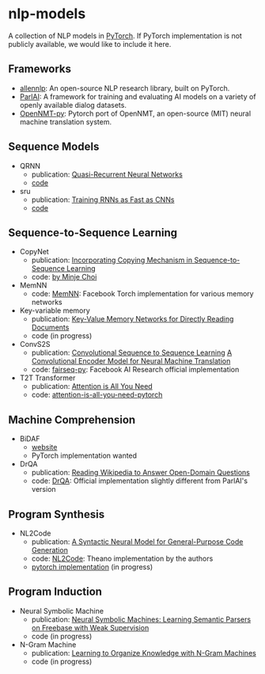# nlp-models
A collection of NLP models in [PyTorch](http://pytorch.org/). If PyTorch implementation is not publicly available, we would like to include it here.

## Frameworks
* [allennlp](https://github.com/allenai/allennlp): An open-source NLP research library, built on PyTorch.
* [ParlAI](https://github.com/facebookresearch/ParlAI): A framework for training and evaluating AI models on a variety of openly available dialog datasets.
* [OpenNMT-py](https://github.com/OpenNMT/OpenNMT-py): Pytorch port of OpenNMT, an open-source (MIT) neural machine translation system.

## Sequence Models
* QRNN
  * publication: [Quasi-Recurrent Neural Networks](https://arxiv.org/abs/1611.01576)
  * [code](https://github.com/salesforce/pytorch-qrnn)
* sru
  * publication: [Training RNNs as Fast as CNNs](https://arxiv.org/abs/1709.02755)
  * [code](https://github.com/taolei87/sru)

## Sequence-to-Sequence Learning
* CopyNet
  * publication: [Incorporating Copying Mechanism in Sequence-to-Sequence Learning]()
  * code: [by Minje Choi](https://github.com/mjc92/CopyNet)
* MemNN
  * code: [MemNN](https://github.com/facebook/MemNN): Facebook Torch implementation for various memory networks
* Key-variable memory
  * publication: [Key-Value Memory Networks for Directly Reading Documents](https://arxiv.org/abs/1606.03126)
  * code (in progress)
* ConvS2S
  * publication: [Convolutional Sequence to Sequence Learning](https://arxiv.org/abs/1705.03122) [A Convolutional Encoder Model for Neural Machine Translation]()
  * code: [fairseq-py](https://github.com/facebookresearch/fairseq-py): Facebook AI Research official implementation
* T2T Transformer
  * publication: [Attention is All You Need](https://arxiv.org/abs/1706.03762)
  * code: [attention-is-all-you-need-pytorch](https://github.com/jadore801120/attention-is-all-you-need-pytorch)
  
## Machine Comprehension
* BiDAF
  * [website](https://allenai.github.io/bi-att-flow/)
  * PyTorch implementation wanted
* DrQA
  * publication: [Reading Wikipedia to Answer Open-Domain Questions](https://arxiv.org/abs/1704.00051)
  * code: [DrQA](https://github.com/facebookresearch/DrQA): Official implementation slightly different from ParlAI's version

## Program Synthesis
* NL2Code
  * publication: [A Syntactic Neural Model for General-Purpose Code Generation](https://arxiv.org/abs/1704.01696)
  * code: [NL2Code](https://github.com/neulab/NL2code): Theano implementation by the authors
  * [pytorch implementation](https://github.com/stanstarks/nlp-models/tree/master/nl2code) (in progress)
  
## Program Induction
* Neural Symbolic Machine
  * publication: [Neural Symbolic Machines: Learning Semantic Parsers on Freebase with Weak Supervision](https://arxiv.org/abs/1611.00020)
  * code (in progress)
* N-Gram Machine
  * publication: [Learning to Organize Knowledge with N-Gram Machines](https://arxiv.org/abs/1711.06744)
  * code (in progress)
